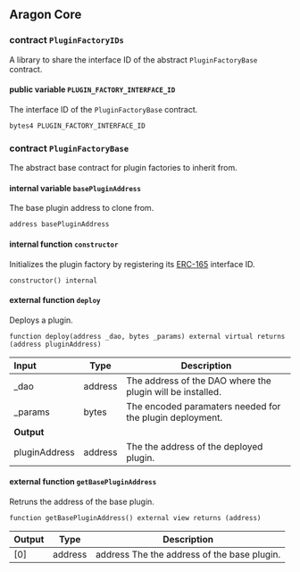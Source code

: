 ## Aragon Core

###  contract `PluginFactoryIDs`

A library to share the interface ID of the abstract `PluginFactoryBase` contract.

#### public variable `PLUGIN_FACTORY_INTERFACE_ID`

The interface ID of the `PluginFactoryBase` contract.

```solidity
bytes4 PLUGIN_FACTORY_INTERFACE_ID 
```

###  contract `PluginFactoryBase`

The abstract base contract for plugin factories to inherit from.

#### internal variable `basePluginAddress`

The base plugin address to clone from.

```solidity
address basePluginAddress 
```

#### internal function `constructor`

Initializes the plugin factory by registering its [ERC-165](https://eips.ethereum.org/EIPS/eip-165) interface ID.

```solidity
constructor() internal 
```

#### external function `deploy`

Deploys a plugin.

```solidity
function deploy(address _dao, bytes _params) external virtual returns (address pluginAddress) 
```

| Input | Type | Description |
|:----- | ---- | ----------- |
| _dao | address | The address of the DAO where the plugin will be installed. |
| _params | bytes | The encoded paramaters needed for the plugin deployment. |
| **Output** | |
| pluginAddress | address | The the address of the deployed plugin. |

#### external function `getBasePluginAddress`

Retruns the address of the base plugin.

```solidity
function getBasePluginAddress() external view returns (address) 
```

| Output | Type | Description |
| ------ | ---- | ----------- |
| [0] | address | address The the address of the base plugin. |

